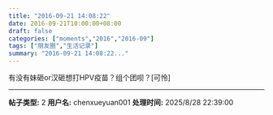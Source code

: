 ```yaml
---
title: "2016-09-21 14:08:22"
date: 2016-09-21T10:00:00+08:00
draft: false
categories: ["moments","2016","2016-09"]
tags: ["朋友圈","生活记录"]
summary: "2016-09-21 14:08:22..."
---
```


有没有妹砸or汉砸想打HPV疫苗？组个团呗？[可怜]

---

**帖子类型:** 2
**用户名:** chenxueyuan001
**处理时间:** 2025/8/28 22:39:00